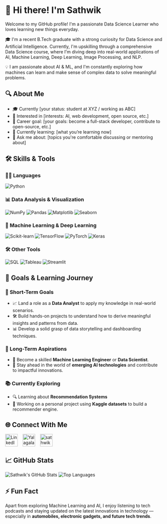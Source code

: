 # 👋 Hi there! I'm Sathwik

Welcome to my GitHub profile! I'm a passionate Data Science Learner who loves learning new things everyday.

🎓 I'm a recent B.Tech graduate with a strong curiosity for Data Science and Artificial Intelligence. Currently, I'm upskilling through a comprehensive Data Science course, where I'm diving deep into real-world applications of AI, Machine Learning, Deep Learning, Image Processing, and NLP.

💡 I am passionate about AI & ML, and I'm constantly exploring how machines can learn and make sense of complex data to solve meaningful problems.

## 🔍 About Me

- 🎓 Currently [your status: student at XYZ / working as ABC]
- 🧠 Interested in [interests: AI, web development, open source, etc.]
- 🎯 Career goal: [your goals: become a full-stack developer, contribute to open-source, etc.]
- 🌱 Currently learning: [what you’re learning now]
- 💬 Ask me about: [topics you're comfortable discussing or mentoring about]

## 🛠️ Skills & Tools

### 👨‍💻 Languages
![Python](https://img.shields.io/badge/-Python-333333?style=flat&logo=python)
<!-- Add or remove badges as per your skills -->

### 📊 Data Analysis & Visualization
![NumPy](https://img.shields.io/badge/-NumPy-013243?style=flat&logo=numpy)
![Pandas](https://img.shields.io/badge/-Pandas-150458?style=flat&logo=pandas)
![Matplotlib](https://img.shields.io/badge/-Matplotlib-11557C?style=flat)
![Seaborn](https://img.shields.io/badge/-Seaborn-2C2C2C?style=flat)

### 🤖 Machine Learning & Deep Learning
![Scikit-learn](https://img.shields.io/badge/-Scikit--Learn-F7931E?style=flat&logo=scikit-learn)
![TensorFlow](https://img.shields.io/badge/-TensorFlow-FF6F00?style=flat&logo=tensorflow)
![PyTorch](https://img.shields.io/badge/-PyTorch-EE4C2C?style=flat&logo=pytorch)
![Keras](https://img.shields.io/badge/-Keras-D00000?style=flat&logo=keras)

### 🛠️ Other Tools
![SQL](https://img.shields.io/badge/-SQL-4479A1?style=flat&logo=mysql)
![Tableau](https://img.shields.io/badge/-Tableau-E97627?style=flat&logo=tableau)
![Streamlit](https://img.shields.io/badge/-Streamlit-FF4B4B?style=flat&logo=streamlit)

## 🎯 Goals & Learning Journey

### 🥅 Short-Term Goals
- 📈 Land a role as a **Data Analyst** to apply my knowledge in real-world scenarios.
- 🛠️ Build hands-on projects to understand how to derive meaningful insights and patterns from data.
- 📊 Develop a solid grasp of data storytelling and dashboarding techniques.

### 🚀 Long-Term Aspirations
- 🤖 Become a skilled **Machine Learning Engineer** or **Data Scientist**.
- 🧠 Stay ahead in the world of **emerging AI technologies** and contribute to impactful innovations.

### 📚 Currently Exploring
- 🔍 Learning about **Recommendation Systems**
- 🧪 Working on a personal project using **Kaggle datasets** to build a recommender engine.

## 🌐 Connect With Me

<p align="left">
<a href="https://www.linkedin.com/in/sathwik-yalagala" target="_blank" rel="noopener noreferrer"><img align="center" src="https://cdn.jsdelivr.net/gh/devicons/devicon/icons/linkedin/linkedin-original.svg" alt="LinkedIn" width="40" height="40" /></a>
&nbsp;&nbsp;
<a href="https://x.com/YalagalaSathwik" target="blank"><img align="center" src="https://cdn.jsdelivr.net/npm/simple-icons@v9/icons/x.svg" alt="YalagalaSathwik" height="40" width="40" /></a>
&nbsp;&nbsp;
<a href="https://www.instagram.com/sathwik3538/" target="blank"><img align="center" src="https://raw.githubusercontent.com/rahuldkjain/github-profile-readme-generator/master/src/images/icons/Social/instagram.svg" alt="sathwik3538" height="40" width="40" /></a>
</p>

## 📈 GitHub Stats

![Sathwik's GitHub Stats](https://github-readme-stats.vercel.app/api?username=SathwikPatel12&show_icons=true&theme=tokyonight&count_private=true)
![Top Languages](https://github-readme-stats.vercel.app/api/top-langs/?username=SathwikPatel12&layout=compact&theme=tokyonight)

## ⚡ Fun Fact

Apart from exploring Machine Learning and AI, I enjoy listening to tech podcasts and staying updated on the latest innovations in technology — especially in **automobiles, electronic gadgets, and future tech trends**.


